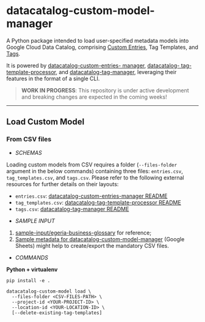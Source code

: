 # datacatalog-custom-model-manager

A Python package intended to load user-specified metadata models into Google Cloud Data Catalog,
comprising [Custom Entries](https://cloud.google.com/data-catalog/docs/how-to/custom-entries), Tag
Templates, and [Tags](https://cloud.google.com/data-catalog/docs/concepts/overview#tags).

It is powered by [datacatalog-custom-entries-
manager](https://github.com/ricardolsmendes/datacatalog-custom-entries-manager), [datacatalog-
tag-template-processor](https://github.com/mesmacosta/datacatalog-tag-template-processor), and
[datacatalog-tag-manager](https://github.com/ricardolsmendes/datacatalog-tag-manager), leveraging
their features in the format of a single CLI.

> **WORK IN PROGRESS**: This repository is under active development and breaking changes are
> expected in the coming weeks!

---

## Load Custom Model

### From CSV files

- *SCHEMAS*

Loading custom models from CSV requires a folder (`--files-folder` argument in the below commands)
containing three files: `entries.csv`, `tag_templates.csv`, and `tags.csv`. Please refer to the
following external resources for further details on their layouts:
* `entries.csv`: [datacatalog-custom-entries-manager
README](https://github.com/ricardolsmendes/datacatalog-custom-entries-manager#211-to-a-csv-file)
* `tag_templates.csv`: [datacatalog-tag-template-processor
README](https://github.com/mesmacosta/datacatalog-tag-template-processor#21-create-a-csv-file-representing-the-templates-to-be-created)
* `tags.csv`: [datacatalog-tag-manager
README](https://github.com/ricardolsmendes/datacatalog-tag-manager#211-from-a-csv-file)

- *SAMPLE INPUT*

1. [sample-input/egeria-business-glossary](https://github.com/ricardolsmendes/datacatalog-custom-model-manager/tree/master/sample-input/egeria-business-glossary)
   for reference;
1. [Sample metadata for datacatalog-custom-model-manager](https://docs.google.com/spreadsheets/d/13MuxLjQGrD-A7R4p_3TGaVFCV3X0atWmyxIINQNF2R4)
   (Google Sheets) might help to create/export the mandatory CSV files.

- *COMMANDS*

**Python + virtualenv**

```shell script
pip install -e .

datacatalog-custom-model load \
  --files-folder <CSV-FILES-PATH> \
  --project-id <YOUR-PROJECT-ID> \
  --location-id <YOUR-LOCATION-ID> \
  [--delete-existing-tag-templates]
```
